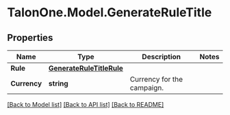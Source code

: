 # TalonOne.Model.GenerateRuleTitle
## Properties

Name | Type | Description | Notes
------------ | ------------- | ------------- | -------------
**Rule** | [**GenerateRuleTitleRule**](GenerateRuleTitleRule.md) |  | 
**Currency** | **string** | Currency for the campaign. | 

[[Back to Model list]](../README.md#documentation-for-models) [[Back to API list]](../README.md#documentation-for-api-endpoints) [[Back to README]](../README.md)

